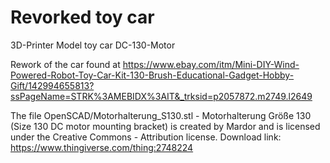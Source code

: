 # Revorked toy car
3D-Printer Model toy car DC-130-Motor

Rework of the car found at https://www.ebay.com/itm/Mini-DIY-Wind-Powered-Robot-Toy-Car-Kit-130-Brush-Educational-Gadget-Hobby-Gift/142994655813?ssPageName=STRK%3AMEBIDX%3AIT&_trksid=p2057872.m2749.l2649

The file OpenSCAD/Motorhalterung_S130.stl  - Motorhalterung Größe 130 (Size 130 DC motor mounting bracket) is created by Mardor and is licensed under the Creative Commons - Attribution license.  Download link:  https://www.thingiverse.com/thing:2748224



